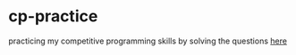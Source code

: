 # cp-practice
practicing my competitive programming skills by solving the questions [here](https://docs.google.com/spreadsheets/d/1iOtILhPqxLSMoGNx4tl1RF8wvFZqS4_U/edit?usp=sharing&ouid=113360906480030240679&rtpof=true&sd=true)